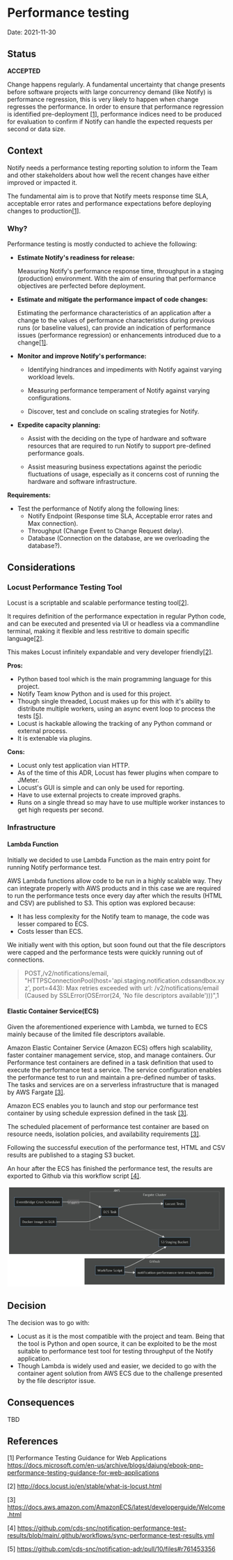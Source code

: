 # Performance testing

Date: 2021-11-30

## Status

**ACCEPTED**

Change happens regularly. A fundamental uncertainty that change presents before software projects with large concurrency demand (like Notify) is performance regression, this is very likely to happen when change regresses the performance. In order to ensure that performance regression is identified pre-deployment [[1]](https://docs.microsoft.com/en-us/archive/blogs/dajung/ebook-pnp-performance-testing-guidance-for-web-applications), performance indices need to be produced for evaluation to confirm if Notify can handle the expected requests per second or data size.

## Context

Notify needs a performance testing reporting solution to inform the Team and other stakeholders about how well the recent changes have either improved or impacted it.

The fundamental aim is to prove that Notify meets response time SLA, acceptable error rates and performance expectations before deploying changes to production[[1]](https://docs.microsoft.com/en-us/archive/blogs/dajung/ebook-pnp-performance-testing-guidance-for-web-applications). 

### Why?

Performance testing is mostly conducted to achieve the following:

- **Estimate Notify's readiness for release:**
  
  Measuring Notify's performance response time, throughput in a staging (production) environment. With the aim of ensuring that performance objectives are perfected before deployment.

- **Estimate and mitigate the performance impact of code changes:**

  Estimating the performance characteristics of an application after a change to the values of performance characteristics during previous runs (or baseline values), can provide an indication of performance issues (performance regression) or enhancements introduced due to a change[[1]](https://docs.microsoft.com/en-us/archive/blogs/dajung/ebook-pnp-performance-testing-guidance-for-web-applications).

- **Monitor and improve Notify's performance:**

  - Identifying hindrances and impediments with Notify against varying workload levels.

  - Measuring performance temperament of Notify against varying configurations.

  - Discover, test and conclude on scaling strategies for Notify.

- **Expedite capacity planning:**

  - Assist with the deciding on the type of hardware and software resources that are required to run Notify to support pre-defined performance goals.

  - Assist measuring business expectations against the periodic fluctuations of usage, especially as it concerns cost of running the hardware and software infrastructure.

**Requirements:**

* Test the performance of Notify along the following lines:
  * Notify Endpoint (Response time SLA, Acceptable error rates and Max connection).
  * Throughput (Change Event to Change Request delay).
  * Database (Connection on the database, are we overloading the database?).

## Considerations

### Locust Performance Testing Tool

Locust is a scriptable and scalable performance testing tool[[2]](http://docs.locust.io/en/stable/what-is-locust.html).

It requires definition of the performance expectation in regular Python code, and can be executed and presented via UI or headless via a commandline terminal, making it flexible and less restritive to domain specific language[[2]](http://docs.locust.io/en/stable/what-is-locust.html).

This makes Locust infinitely expandable and very developer friendly[[2]](http://docs.locust.io/en/stable/what-is-locust.html).

**Pros:**

* Python based tool which is the main programming language for this project.
* Notify Team know Python and is used for this project.
* Though single threaded, Locust makes up for this with it's ability to distribute multiple workers, using an async event loop to process the tests [[5]](https://github.com/cds-snc/notification-adr/pull/10/files#r761453356).
* Locust is hackable allowing the tracking of any Python command or external process.
* It is extenable via plugins.

**Cons:**

* Locust only test application vian HTTP.
* As of the time of this ADR, Locust has fewer plugins when compare to JMeter.
* Locust's GUI is simple and can only be used for reporting.
* Have to use external projects to create improved graphs.
* Runs on a single thread so may have to use multiple worker instances to get high requests per second.

### Infrastructure 

#### Lambda Function

Initially we decided to use Lambda Function as the main entry point for running Notify performance test. 

AWS Lambda functions allow code to be run in a highly scalable way. They can integrate properly with AWS products and in this case we are required to run the performance tests once every day after which the results (HTML and CSV) are published to S3. This option was explored because: 

- It has less complexity for the Notify team to manage, the code was lesser compared to ECS.
- Costs lesser than ECS.

We initially went with this option, but soon found out that the file descriptors were capped and the performance tests were quickly running out of connections.


> POST,/v2/notifications/email,
"HTTPSConnectionPool(host='api.staging.notification.cdssandbox.xyz', port=443): 
Max retries exceeded with url: /v2/notifications/email 
(Caused by SSLError(OSError(24, 'No file descriptors available')))",1


#### Elastic Container Service(ECS)

Given the aforementioned experience with Lambda, we turned to ECS mainly because of the limited file descriptors available.

Amazon Elastic Container Service (Amazon ECS) offers high scalability, faster container management service, stop, and manage containers. Our Performance test containers are defined in a task definition that used to execute the performance test a service. The service configuration enables the performance test to run and maintain a pre-defined number of tasks. The tasks and services are on a serverless infrastructure that is managed by AWS Fargate [[3]](https://docs.aws.amazon.com/AmazonECS/latest/developerguide/Welcome.html). 

Amazon ECS enables you to launch and stop our performance test container by using schedule expression defined in the task [[3]](https://docs.aws.amazon.com/AmazonECS/latest/developerguide/Welcome.html).

The scheduled placement of performance test container are based on resource needs, isolation policies, and availability requirements [[3]](https://docs.aws.amazon.com/AmazonECS/latest/developerguide/Welcome.html). 

Following the successful execution of the performance test, HTML and CSV results are published to a staging S3 bucket. 

An hour after the ECS has finished the performance test, the results are exported to Github via this workflow script [[4]](https://github.com/cds-snc/notification-performance-test-results/blob/main/.github/workflows/sync-performance-test-results.yml).


![Overview of the performance test container ECS agent](diagrams/2021-11-30.performance-testing/overview-notify-performance-test-containeragent.png?raw=true "Overview of the performance test container ECS agent")

## Decision

The decision was to go with:

-  Locust as it is the most compatible with the project and team. Being that the tool is Python and open source, it can be exploited to be the most suitable to performance test tool for testing throughput of the Notify application.
- Though Lambda is widely used and easier, we decided to go with the container agent solution from AWS ECS due to the challenge presented by the file descriptor issue.


## Consequences
TBD

## References

[1] Performance Testing Guidance for Web
Applications https://docs.microsoft.com/en-us/archive/blogs/dajung/ebook-pnp-performance-testing-guidance-for-web-applications

[2] http://docs.locust.io/en/stable/what-is-locust.html

[3] https://docs.aws.amazon.com/AmazonECS/latest/developerguide/Welcome.html

[4] https://github.com/cds-snc/notification-performance-test-results/blob/main/.github/workflows/sync-performance-test-results.yml

[5] https://github.com/cds-snc/notification-adr/pull/10/files#r761453356

